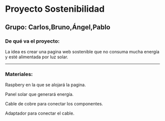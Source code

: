 # Proyecto Sostenibilidad
## Grupo: Carlos,Bruno,Ángel,Pablo

### **De qué va el proyecto:**

La idea es crear una pagina web sostenible que no consuma mucha energía y esté alimentada por luz solar.

***

### **Materiales:**

Raspbery en la que se alojará la pagina.

Panel solar que generará energía.

Cable de cobre para conectar los componentes.

Adaptador para conectar el cable.
